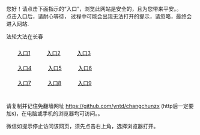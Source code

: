 您好！请点击下面指示的“入口”，浏览此网站是安全的，且为您带来平安。。 <br/>
点击入口后，请耐心等待， 过程中可能会出现无法打开的提示，请忽略，最终会进入网站. </br>

法轮大法在长春<br/>
<div style="padding:10px"><a style="margin:20px" target="_blank" href="https://dy55xvnbelkdq.cloudfront.net/2Qpsp?ndokjz" id="ccLink1" rel="nofollow">入口1</a> <a target="_blank" style="margin:20px" href="https://d85u7f9kvpb7m.cloudfront.net/2Qpsp?nokdyc" id="ccLink2" rel="nofollow">入口2</a> <a style="margin:20px" target="_blank" href="https://dumrp9zvkplxu.cloudfront.net/2Qpsp?zhjkzsx" id="ccLink3" rel="nofollow">入口3</a></div>

<div style="padding:10px" ><a style="margin:20px" target="_blank" href="https://dy55xvnbelkdq.cloudfront.net/2Qpsp?ndokjz" id="ccLink4" rel="nofollow">入口4</a> <a style="margin:20px" href="https://d85u7f9kvpb7m.cloudfront.net/2Qpsp?nokdyc" target="_blank" id="ccLink5" rel="nofollow">入口5</a> <a style="margin:20px" href="https://dumrp9zvkplxu.cloudfront.net/2Qpsp?zhjkzsx" target="_blank" id="ccLink6" rel="nofollow">入口6</a></div>

<div style="padding:10px"><a style="margin:20px" target="_blank" href="https://dy55xvnbelkdq.cloudfront.net/2Qpsp?ndokjz" id="ccLink7" rel="nofollow">入口7</a> <a style="margin:20px" href="https://d85u7f9kvpb7m.cloudfront.net/2Qpsp?nokdyc" target="_blank" id="ccLink8" rel="nofollow">入口8</a> <a style="margin:20px" target="_blank" href="https://dumrp9zvkplxu.cloudfront.net/2Qpsp?zhjkzsx" id="ccLink9" rel="nofollow">入口9</a></div>

<br/>



请复制并记住免翻墙网址 https://github.com/yntd/changchunzx (http后一定要加s)，在电脑或手机的浏览器均可访问。。<br/>

微信如提示停止访问该网页，须先点击右上角，选择浏览器打开。
